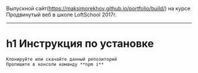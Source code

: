 Выпускной сайт(https://maksimorekhov.github.io/portfolio/build/) на курсе Продвинутый веб в школе LoftSchool 2017г.

***

h1 Инструкция по установке
=====================

    Клонируйте или скачайте данный репозиторий
    Пропишите в консоли команду **npm i**